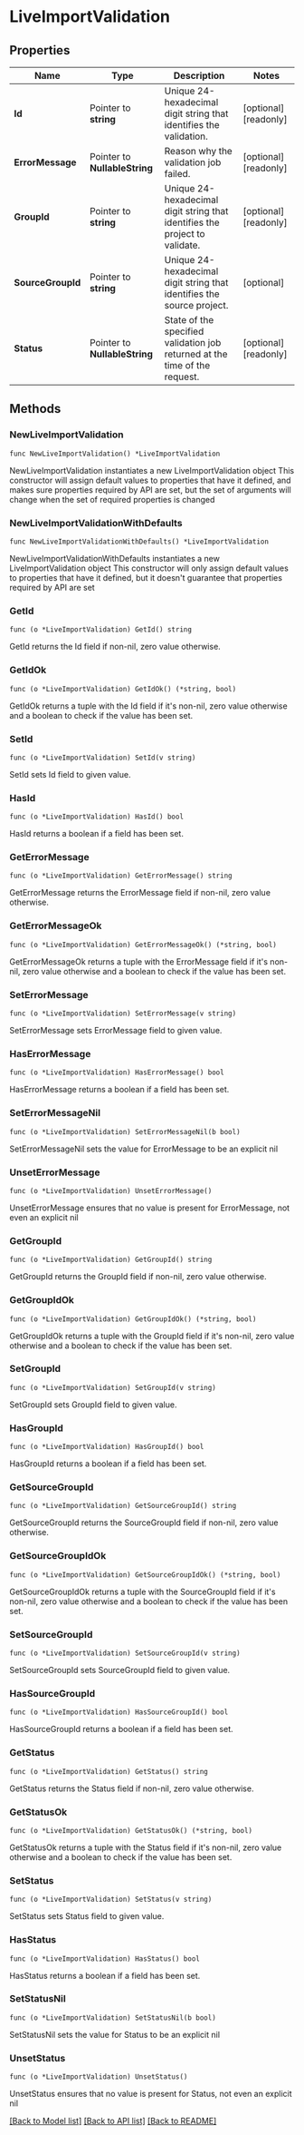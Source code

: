 # LiveImportValidation

## Properties

Name | Type | Description | Notes
------------ | ------------- | ------------- | -------------
**Id** | Pointer to **string** | Unique 24-hexadecimal digit string that identifies the validation. | [optional] [readonly] 
**ErrorMessage** | Pointer to **NullableString** | Reason why the validation job failed. | [optional] [readonly] 
**GroupId** | Pointer to **string** | Unique 24-hexadecimal digit string that identifies the project to validate. | [optional] [readonly] 
**SourceGroupId** | Pointer to **string** | Unique 24-hexadecimal digit string that identifies the source project. | [optional] 
**Status** | Pointer to **NullableString** | State of the specified validation job returned at the time of the request. | [optional] [readonly] 

## Methods

### NewLiveImportValidation

`func NewLiveImportValidation() *LiveImportValidation`

NewLiveImportValidation instantiates a new LiveImportValidation object
This constructor will assign default values to properties that have it defined,
and makes sure properties required by API are set, but the set of arguments
will change when the set of required properties is changed

### NewLiveImportValidationWithDefaults

`func NewLiveImportValidationWithDefaults() *LiveImportValidation`

NewLiveImportValidationWithDefaults instantiates a new LiveImportValidation object
This constructor will only assign default values to properties that have it defined,
but it doesn't guarantee that properties required by API are set

### GetId

`func (o *LiveImportValidation) GetId() string`

GetId returns the Id field if non-nil, zero value otherwise.

### GetIdOk

`func (o *LiveImportValidation) GetIdOk() (*string, bool)`

GetIdOk returns a tuple with the Id field if it's non-nil, zero value otherwise
and a boolean to check if the value has been set.

### SetId

`func (o *LiveImportValidation) SetId(v string)`

SetId sets Id field to given value.

### HasId

`func (o *LiveImportValidation) HasId() bool`

HasId returns a boolean if a field has been set.

### GetErrorMessage

`func (o *LiveImportValidation) GetErrorMessage() string`

GetErrorMessage returns the ErrorMessage field if non-nil, zero value otherwise.

### GetErrorMessageOk

`func (o *LiveImportValidation) GetErrorMessageOk() (*string, bool)`

GetErrorMessageOk returns a tuple with the ErrorMessage field if it's non-nil, zero value otherwise
and a boolean to check if the value has been set.

### SetErrorMessage

`func (o *LiveImportValidation) SetErrorMessage(v string)`

SetErrorMessage sets ErrorMessage field to given value.

### HasErrorMessage

`func (o *LiveImportValidation) HasErrorMessage() bool`

HasErrorMessage returns a boolean if a field has been set.

### SetErrorMessageNil

`func (o *LiveImportValidation) SetErrorMessageNil(b bool)`

 SetErrorMessageNil sets the value for ErrorMessage to be an explicit nil

### UnsetErrorMessage
`func (o *LiveImportValidation) UnsetErrorMessage()`

UnsetErrorMessage ensures that no value is present for ErrorMessage, not even an explicit nil
### GetGroupId

`func (o *LiveImportValidation) GetGroupId() string`

GetGroupId returns the GroupId field if non-nil, zero value otherwise.

### GetGroupIdOk

`func (o *LiveImportValidation) GetGroupIdOk() (*string, bool)`

GetGroupIdOk returns a tuple with the GroupId field if it's non-nil, zero value otherwise
and a boolean to check if the value has been set.

### SetGroupId

`func (o *LiveImportValidation) SetGroupId(v string)`

SetGroupId sets GroupId field to given value.

### HasGroupId

`func (o *LiveImportValidation) HasGroupId() bool`

HasGroupId returns a boolean if a field has been set.

### GetSourceGroupId

`func (o *LiveImportValidation) GetSourceGroupId() string`

GetSourceGroupId returns the SourceGroupId field if non-nil, zero value otherwise.

### GetSourceGroupIdOk

`func (o *LiveImportValidation) GetSourceGroupIdOk() (*string, bool)`

GetSourceGroupIdOk returns a tuple with the SourceGroupId field if it's non-nil, zero value otherwise
and a boolean to check if the value has been set.

### SetSourceGroupId

`func (o *LiveImportValidation) SetSourceGroupId(v string)`

SetSourceGroupId sets SourceGroupId field to given value.

### HasSourceGroupId

`func (o *LiveImportValidation) HasSourceGroupId() bool`

HasSourceGroupId returns a boolean if a field has been set.

### GetStatus

`func (o *LiveImportValidation) GetStatus() string`

GetStatus returns the Status field if non-nil, zero value otherwise.

### GetStatusOk

`func (o *LiveImportValidation) GetStatusOk() (*string, bool)`

GetStatusOk returns a tuple with the Status field if it's non-nil, zero value otherwise
and a boolean to check if the value has been set.

### SetStatus

`func (o *LiveImportValidation) SetStatus(v string)`

SetStatus sets Status field to given value.

### HasStatus

`func (o *LiveImportValidation) HasStatus() bool`

HasStatus returns a boolean if a field has been set.

### SetStatusNil

`func (o *LiveImportValidation) SetStatusNil(b bool)`

 SetStatusNil sets the value for Status to be an explicit nil

### UnsetStatus
`func (o *LiveImportValidation) UnsetStatus()`

UnsetStatus ensures that no value is present for Status, not even an explicit nil

[[Back to Model list]](../README.md#documentation-for-models) [[Back to API list]](../README.md#documentation-for-api-endpoints) [[Back to README]](../README.md)


